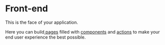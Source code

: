# Front-end

This is the face of your application.

Here you can build[ pages](interfaces/screens-vs-components.md) filled with [components](elements.md) and [actions](actions.md) to make your end user experience the best possible.

